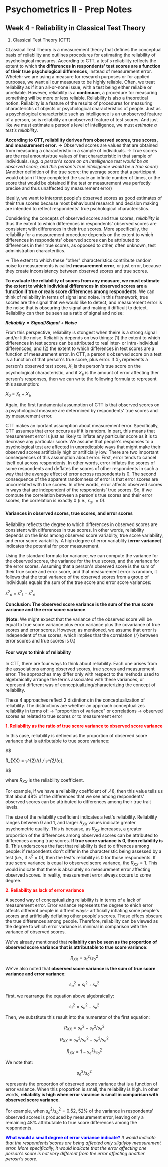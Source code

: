 # Psychometrics II - Prep Notes

## Week 4 - Reliability in Classical Test Theory

1. Classical Test Theory (CTT)

CLassical Test Theory is a measurement theory that defines the conceptual basis of reliability and outlines procedures for estimating the reliability of psychological measures.
According to CTT, a test's reliability reflects the extent to which **the differences in respondents' test scores are a function of their true psychological differences**, instead of measurement error. Whetehr we are using a measure for research purposes or for applied purposes, we want all our measures to be highly reliable.
Often, we treat reliability as if it an all-or-none issue, with a test being either reliable or unreliable. However, reliability is a **continuum**, a procedure for measuring something will be more or less reliable. Reliability is also a theoretical notion. Reliabilty is a feature of the results of procedures for measuring characterictis of objects or psychological characteristics of people. Just as a psychological characteristic such as intelligence is an unobserved feature of a person, so is reliability an unobserved feature of test scores. And just like we must estimate a person's level of intelligence, we must *estimate a test's reliability*.

**According to CTT, reliability derives from observed scores, true scores, and measurement error**.
-> Observed scores are values that are obtained from measuring a characteristic in a sample of individuals.
-> True scores are the real amounts/true values of that characteristic in that sample of individuals. (*e.g. a person's score on an intelligence test would be an observed score, and this person's true intelligence would be a true score*) (Another definition of the true score: the average score that a participant would obtain if they completed the scale an infinite number of times, or the score that would be obtained if the test or measurement was perfectly precise and thus unaffected by measurement error)

Ideally, we want to interpret people's observed scores as good estimates of their true scores because most behavioural research and decision making are intended to reflect respondents' true pschological characteristics.

Considering the concepts of observed scores and true scores, *reliability* is thus the extent to which differences in respondents' observed scores are consistent with differences in their true scores. More specifically, the reliability for a measurement procedure depends on the extent to which differences in respondents' observed scores can be attributed to differences in their true scores, as opposed to other, often unknown, test administration characteritics.

-> The extent to which these "other" characteristics contribute random noise to measurements is called **measurement error**, or just error, because they create inconsistency between observed scores and true scores.

**To evaluate the reliability of scores from any measure, we must estimate the extent to which individual differences in observed scores are a function if true or reals score differences among respondents**. We can think of reliability in terms of signal and noise. In this framework, true socres are the signal that we would like to detect, and measurement error is the noise that is obscuring the signal and making it difficult to detect. Reliability can then be seen as a ratio of signal and noise:

**$Reliabiliy = Signal/Signal + Noise$**

From this perspective, reliability is stongest when theire is a strong signal and/or little noise. Reliability depends on two things: (1) the extent to which differences in test scores can be attributed to real inter- or intra-individual differencces, and (2) the extent to which differences in test scores are a function of measurement error. In CTT, a person's observed score on a test is a function of that person's true score, plus error. If $Χ$<sub>0</sub> represents a person's observed test score, $X$<sub>t</sub> is the person's true score on the psychological characteristic, and if $X$<sub>e</sub> is the amount of error affecting ther person's responses, then we can write the following formula to represent this assumption:

$Χ$<sub>0</sub> $=$ $Χ$<sub>t</sub> $+$ $Χ$<sub>e</sub>

Again, the first fundamental assumption of CTT is that observed scores on a psychological measure are determined by respondents' true scores and by measurement error.

CTT makes an iportant assumption about measurement error. Specifically, CTT assumes that error occurs as if it is random. In part, this means that measurement error is just as likely to inflate any particular score as it is to decrease any particular score. We assume that people's responses to a psychological test are affected in unpredictable ways that might make their observed scores artificially high or artificially low. There are two important consequences of this assumption about error. First, error tends to cancel itself out across respondents. In other words, error inflates the scores of some respondents and deflates the scores of other respondents in such a way that the average effect of error across respondents is 0. The second consequence of the apparent randomness of error is that error scores are uncorrelated with true scores. In other words, error affects observed scores in ways that are independent of the respondents' true scores. So, if we compute the correlation between a person's true scores and their error scores, the correlation is exactly 0 (i.e., $r$<sub>te</sub> $= 0$).

#### Variances in observed scores, true scores, and error scores

Reliability reflects the degree to which differences in observed scores are consistent with differences in true scores. In other words, reliability depends on the links among observed score variablity, true score variability, and error score variability. A high degree of error variablity (**error variance**) indicates the potential for poor measurement.

Using the standard formula for variance, we can compute the variance for the observed scores, the variance for the true scores, and the variance for the error scores. Assuming that a person's observed score is the sum of their true score and error score, and that measurement error is random, it follows that the total variance of the observed scores from a group of individuals equals the sum of the true score and error score variances:

$s$<sup>2</sup><sub>o</sub> $=$ $s$<sup>2</sup><sub>t</sub> $+$ $s$<sup>2</sup><sub>e</sub>

**Conclusion: The observed score variance is the sum of the true score variance and the error score variance**.

(**Note:** We might expect that the variance of the observed score will be equal to true score variance plus error variance plus the covariance of true scores and error scores. However, as mentioned, we assume that error is independent of true scores, which implies that the correlation {$r$} between error scores and true scores is 0.)

#### Four ways to think of reliability

In CTT, there are four ways to think about reliability. Each one arises from the associations among observed scores, true scores and measurement error. The approaches may differ only with respect to the methods used to algebraically arrange the terms associated with these variances, or represent different was of conceptualizing/characterizing the concept of reliability.

These 4 approaches reflect 2 distintions in the conceptualization of reliability. The distinctions are whether an approach conceptualizes reliability in terms of:
-> "proportion of variance" or correlations
-> observed scores as related to true scores or to measurement error


<span style="color:red"> **1. Reliability as the ratio of true score variance to observed score variance** </span>

In this case, reliability is defined as the proportion of observed score variance that is attributable to true score variance:

$$

R_{XX} = s^{2}_{t} / s^{2}_{o},

$$

where $R_{XX}$ is the reliability coefficient.

For example, if we have a reliability coefficient of .48, then this value tells us that about 48% of the differences that we see among respondents' observed scores can be attributed to differences among their true trait levels.

The size of the reliability coefficient indicates a test's reliability. Reliability ranges between 0 and 1, and larger $R_{XX}$ values indicate greater psychometric quality. This is because, as $R_{XX}$ increases, a greater proportion of the differences among observed scores can be attributed to differences among true scores. **If true score variance is 0, then reliability is 0.** This underscores the fact that reliability is tied to diffrences among people: if respondents don't differ in the characteristic being assessed by a test (i.e., if $s^{2} = 0$), then the test's reliability is 0 for those respondents. If true score variance is equal to observed score variance, the $R_{XX} = 1$. This would indicate that there is absolutely no measurement error affecting observed scores. In reality, measurement error always occurs to some degree.

<span style="color:red"> **2. Reliability as lack of error variance** </span>

A second way of conceptualizing reliability is in terms of a lack of measurement error. Error variance represents the degree to ehich error affects different people in diffrent ways- artificially inflating some people's scores and artificially deflating other people's scores. These effecs obscure the true differences among people. Therefore, reliability can be viewed as the degree to which error variance is minimal in comparison with the variance of observed scores.

We've already mentioned that **reliabilty can be seen as the proportion of observed score variance that is attributable to true score variance**:

$$ R_{XX} = s^{2}_{t} / s^{2}_{o} $$

We've also noted that **observed score variance is the sum of true score variance and error variance**:

$$ s^{2}_{o} = s^{2}_{t} + s^{2}_{e} $$

First, we rearrange the equation above algebraically:

$$ s^{2}_{t} = s^{2}_{o} - s^{2}_{e} $$

Then, we substitute this result into the numerator of the first equation:

$$ R_{XX} = s^{2}_{o} - s^{2}_{e} / s^{2}_{o} $$

$$ R_{XX} = s^{2}_{o}/ s^{2}_{o} - s^{2}_{e}/ s^{2}_{o} $$

$$ R_{XX} = 1 - s^{2}_{e}/ s^{2}_{o} $$

We note that:

$$ s^{2}_{e}/ s^{2}_{o} $$

represents the proportion of observed score variance that is a function of error variance. When this proportion is small, the reliability is high. In other words, **reliability is high when error varaince is small in comparison with observed score variance**.

For example, when $s^{2}_{e}/ s^{2}_{o} = 0.52,$ 52% of the variance in respondents' observed scores is produced by measurement error, leaving only a remaining 48% attributable to true score differences among the respondents.

<span style="color:blue"> **What would a small degree of error variance indicate?** </span> *It would indicate that the respondents'scores are being affected only sligtlyby measurement error. More specifically, it would indicate that the error affecting one person's score is not very different from the error affecting another perosn's score.*  
